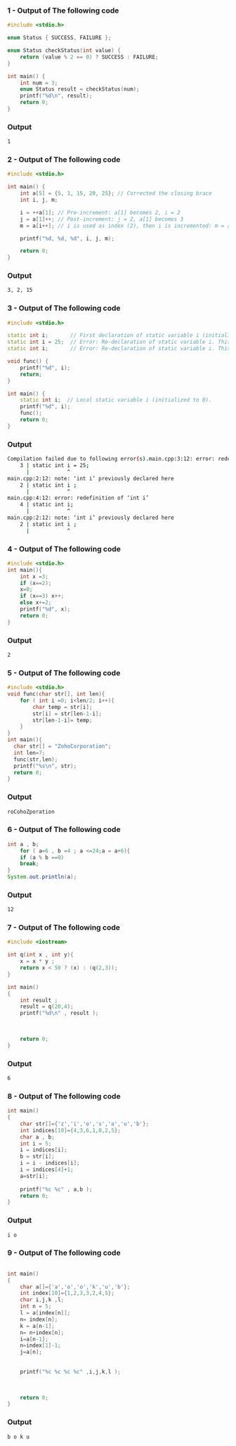 
### 1 - Output of The following code 

``` c++
#include <stdio.h>

enum Status { SUCCESS, FAILURE };

enum Status checkStatus(int value) {
    return (value % 2 == 0) ? SUCCESS : FAILURE;
}

int main() {
    int num = 3;
    enum Status result = checkStatus(num);
    printf("%d\n", result);
    return 0;
}


```
### Output 
``` bash
1
```

### 2 - Output of The following code 

``` c++
#include <stdio.h>

int main() {
    int a[5] = {5, 1, 15, 20, 25}; // Corrected the closing brace
    int i, j, m;

    i = ++a[1]; // Pre-increment: a[1] becomes 2, i = 2
    j = a[1]++; // Post-increment: j = 2, a[1] becomes 3
    m = a[i++]; // i is used as index (2), then i is incremented: m = a[2] (15), i becomes 3

    printf("%d, %d, %d", i, j, m);

    return 0;
}


```
### Output 
``` bash
3, 2, 15
```
### 3 - Output of The following code 

``` c++
#include <stdio.h>

static int i;       // First declaration of static variable i (initialized to 0).
static int i = 25;  // Error: Re-declaration of static variable i. This is not allowed.
static int i;       // Error: Re-declaration of static variable i. This is not allowed.

void func() {
    printf("%d", i);
    return;
}

int main() {
    static int i;  // Local static variable i (initialized to 0).
    printf("%d", i);
    func();
    return 0;
}


```
### Output 
``` bash
Compilation failed due to following error(s).main.cpp:3:12: error: redefinition of ‘int i’
    3 | static int i = 25;
      |            ^
main.cpp:2:12: note: ‘int i’ previously declared here
    2 | static int i ;
      |            ^
main.cpp:4:12: error: redefinition of ‘int i’
    4 | static int i;
      |            ^
main.cpp:2:12: note: ‘int i’ previously declared here
    2 | static int i ;
      |            ^
```

### 4 - Output of The following code 

``` c++
#include <stdio.h>
int main(){
    int x =3;
    if (x==2);
    x=0;
    if (x==3) x++;
    else x+=2;
    printf("%d", x);
    return 0;
}


```
### Output 
``` bash
2
```

### 5 - Output of The following code 

``` c++
#include <stdio.h>
void func(char str[], int len){
    for ( int i =0; i<len/2; i++){
        char temp = str[i];
        str[i] = str[len-1-i];
        str[len-1-i]= temp;
    }
}
int main(){
  char str[] = "ZohoCorporation";
  int len=7;
  func(str,len);
  printf("%s\n", str);
  return 0;
}

```
### Output 
``` bash
roCohoZporation
```

### 6 - Output of The following code 

``` java
int a , b;
	for ( a=6 , b =4 ; a <=24;a = a+6){
    if (a % b ==0)
    break;
}
System.out.println(a);

```
### Output 
``` bash
12
```

### 7 - Output of The following code 

``` c++
#include <iostream>

int q(int x , int y){
    x = x * y ;
    return x < 50 ? (x) : (q(2,3));
}

int main()
{
    int result ;
    result = q(20,4);
    printf("%d\n" , result );
    
    

    return 0;
}
```
### Output 
``` bash
6
```
### 8 - Output of The following code 

``` c++
int main()
{
    char str[]={'z','i','o','s','a','u','b'};
    int indices[10]={4,3,6,1,0,2,5};
    char a , b;
    int i = 5;
    i = indices[i];
    b = str[i];
    i = i - indices[i];
    i = indices[4]+1;
    a=str[i];
   
    printf("%c %c" , a,b );      
    return 0;
}
```
### Output 
``` bash
i o

```
### 9 - Output of The following code 

``` c++

int main()
{
    char a[]={'a','o','o','k','u','b'};
    int index[10]={1,2,3,3,2,4,5};
    char i,j,k ,l;
    int n = 5;
    l = a[index[n]];
    n= index[n];
    k = a[n-1];
    n= n+index[n];
    i=a[n-1];
    n=index[1]-1;
    j=a[n];
    
   
    printf("%c %c %c %c" ,i,j,k,l );
    
    

    return 0;
}
```
### Output 
``` bash
b o k u

```

